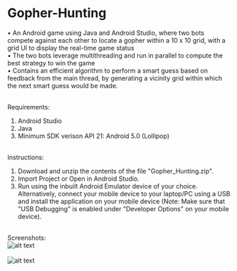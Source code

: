 # Gopher-Hunting
•	An Android game using Java and Android Studio, where two bots compete against each other to locate a gopher within a 10 x 10 grid, with a grid UI to display the real-time game status</br> 
•	The two bots leverage multithreading and run in parallel to compute the best strategy to win the game</br>
•	Contains an efficient algorithm to perform a smart guess based on feedback from the main thread, by generating a vicinity grid within which the next smart guess would be made.</br></br>


Requirements:
1. Android Studio
2. Java
3. Minimum SDK verison API 21: Android 5.0 (Lollipop)</br></br>


Instructions:
1. Download and unzip the contents of the file "Gopher_Hunting.zip".
2. Import Project or Open in Android Studio.
3. Run using the inbuilt Android Emulator device of your choice. Alternatively, connect your mobile device to your laptop/PC using a USB and install the application on your mobile device (Note: Make sure that "USB Debugging" is enabled under "Developer Options" on your mobile device).</br></br>


Screenshots:</br>
![alt text](https://github.com/Jason10897/Gopher-Hunting/blob/main/screenshots/game_start.jpg?raw=true)
</br></br>
![alt text](https://github.com/Jason10897/Gopher-Hunting/blob/main/screenshots/game_end.jpg?raw=true)





